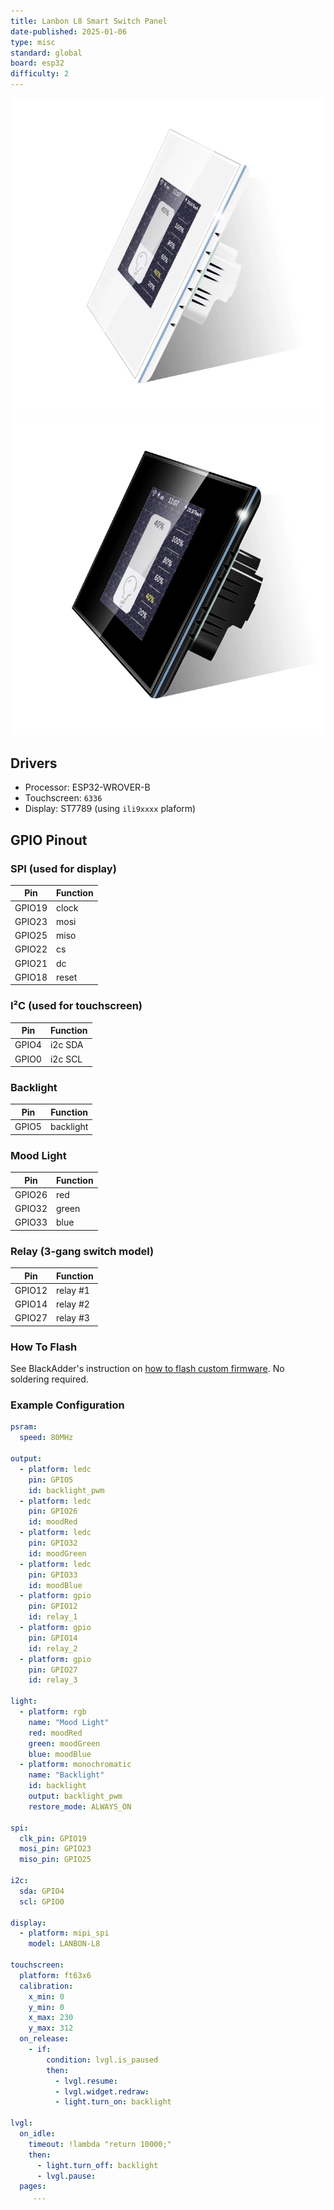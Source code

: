 ```yaml
---
title: Lanbon L8 Smart Switch Panel
date-published: 2025-01-06
type: misc
standard: global
board: esp32
difficulty: 2
---
```


![Product Image US](lanbon-l8-us-white.png "US Version") ![Product Image EU](lanbon-l8-eu-black.png "EU Version")

## Drivers

* Processor: ESP32-WROVER-B
* Touchscreen: `6336`
* Display: ST7789 (using `ili9xxxx` plaform)

## GPIO Pinout

### SPI (used for display)

| Pin    | Function      |
| ------ | ------------- |
| GPIO19 | clock   |
| GPIO23 | mosi    |
| GPIO25 | miso    |
| GPIO22 | cs      |
| GPIO21 | dc      |
| GPIO18 | reset   |

### I²C (used for touchscreen)

| Pin    | Function      |
| ------ | ------------- |
| GPIO4 | i2c SDA     |
| GPIO0 | i2c SCL     |

### Backlight

| Pin    | Function      |
| ------ | ------------- |
| GPIO5  | backlight   |

### Mood Light

| Pin    | Function      |
| ------ | ------------- |
| GPIO26  | red   |
| GPIO32  | green   |
| GPIO33  | blue   |

### Relay (3-gang switch model)

| Pin    | Function      |
| ------ | ------------- |
| GPIO12  | relay #1   |
| GPIO14  | relay #2   |
| GPIO27  | relay #3   |

### How To Flash

See BlackAdder's instruction on [how to flash custom firmware](https://blakadder.com/lanbon-L8-custom-firmware/).
No soldering required.

### Example Configuration

```yaml
psram:
  speed: 80MHz

output:
  - platform: ledc
    pin: GPIO5
    id: backlight_pwm
  - platform: ledc
    pin: GPIO26
    id: moodRed
  - platform: ledc
    pin: GPIO32
    id: moodGreen
  - platform: ledc
    pin: GPIO33
    id: moodBlue
  - platform: gpio
    pin: GPIO12
    id: relay_1
  - platform: gpio
    pin: GPIO14
    id: relay_2
  - platform: gpio
    pin: GPIO27
    id: relay_3

light:
  - platform: rgb
    name: "Mood Light"
    red: moodRed
    green: moodGreen
    blue: moodBlue
  - platform: monochromatic
    name: "Backlight"
    id: backlight
    output: backlight_pwm
    restore_mode: ALWAYS_ON

spi:
  clk_pin: GPIO19
  mosi_pin: GPIO23
  miso_pin: GPIO25

i2c:
  sda: GPIO4
  scl: GPIO0

display:
  - platform: mipi_spi
    model: LANBON-L8

touchscreen:
  platform: ft63x6
  calibration:
    x_min: 0
    y_min: 0
    x_max: 230
    y_max: 312
  on_release:
    - if:
        condition: lvgl.is_paused
        then:
          - lvgl.resume:
          - lvgl.widget.redraw:
          - light.turn_on: backlight

lvgl:
  on_idle:
    timeout: !lambda "return 10000;"
    then:
      - light.turn_off: backlight
      - lvgl.pause:
  pages:
     ...
```
